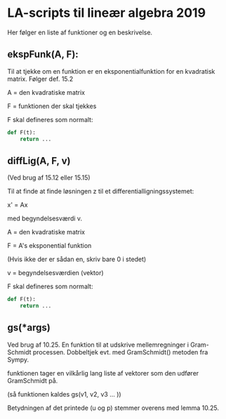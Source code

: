 LA-scripts til lineær algebra 2019
==================================

Her følger en liste af funktioner og en beskrivelse.

## ekspFunk(A, F):

Til at tjekke om en funktion
er en eksponentialfunktion for
en kvadratisk matrix.
Følger def. 15.2

A = den kvadratiske matrix

F = funktionen der skal tjekkes

F skal defineres som normalt:

```python
def F(t):
	return ...
```

## diffLig(A, F, v)

(Ved brug af 15.12 eller 15.15)

Til at finde at finde løsningen z til 
et differentialligningssystemet:

x' = Ax

med begyndelsesværdi v.

A = den kvadratiske matrix 

F = A's eksponential funktion

(Hvis ikke der er sådan en, skriv bare 0 i stedet)

v = begyndelsesværdien (vektor)

F skal defineres som normalt:

```python
def F(t):
	return ...
```

## gs(*args)

Ved brug af 10.25.
En funktion til at udskrive mellemregninger
i Gram-Schmidt processen. Dobbeltjek evt.
med GramSchmidt() metoden fra Sympy.

funktionen tager en vilkårlig lang liste
af vektorer som den udfører GramSchmidt på.

(så funktionen kaldes gs(v1, v2, v3 ... ))

Betydningen af det printede (u og p) stemmer 
overens med lemma 10.25.

